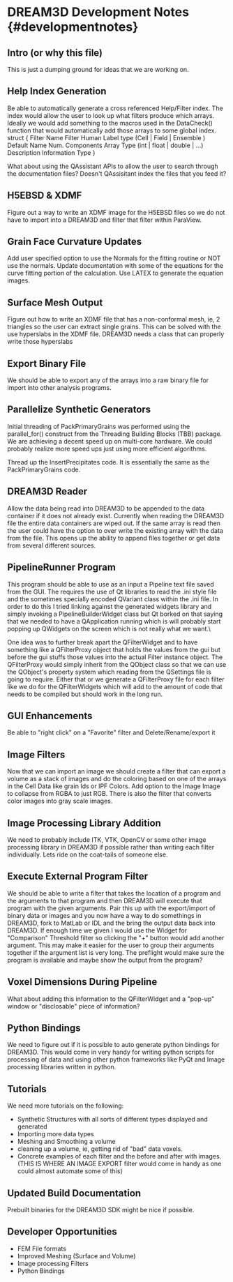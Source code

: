 # DREAM3D Development Notes {#developmentnotes}

## Intro (or why this file)
  This is just a dumping ground for ideas that we are working on.

## Help Index Generation
Be able to automatically generate a cross referenced Help/Filter index. The index would allow the user to look up what filters produce which arrays. Ideally we would add something to the macros used in the DataCheck() function that would automatically add those arrays to some global index.
struct
{
Filter Name
Filter Human Label
type (Cell | Field | Ensemble )
Default Name
Num. Components
Array Type (int | float | double | ...)
Description
Information Type
}

What about using the QAssistant APIs to allow the user to search through the documentation files? Doesn't QAssisitant index the files that you feed it?

## H5EBSD & XDMF

Figure out a way to write an XDMF image for the H5EBSD files so we do not have to import into a DREAM3D and filter that filter within ParaView.

## Grain Face Curvature Updates
Add user specified option to use the Normals for the fitting routine or NOT use the normals. Update documentation with some of the equations for the curve fitting portion of the calculation. Use LATEX to generate the equation images.

## Surface Mesh Output
Figure out how to write an XDMF file that has a non-conformal mesh, ie, 2 triangles so the user can extract single grains. This can be solved with the use hyperslabs in the XDMF file. DREAM3D needs a class that can properly write those
hyperslabs

## Export Binary File
We should be able to export any of the arrays into a raw binary file for import into other analysis programs. 
  
## Parallelize Synthetic Generators
Initial threading of PackPrimaryGrains was performed using the parallel\_for() construct from the Threading Building Blocks (TBB) package. We are achieving a decent speed up on multi-core hardware. We could probably realize more speed ups just using more efficient algorithms.
   
Thread up the InsertPrecipitates code. It is essentially the same as the PackPrimaryGrains code.

## DREAM3D Reader
Allow the data being read into DREAM3D to be appended to the data container if it does not already exist. Currently when reading the DREAM3D file the entire data containers are wiped out. If the same array is read then the user could have the option to over write the existing array with the data from the file. This opens up the ability to append files together or get data from several different sources.  
 
## PipelineRunner Program
This program should be able to use as an input a Pipeline text file saved from the GUI. The requires the use of Qt libraries to read the .ini style file and the sometimes specially encoded QVariant class within the .ini file. In order to do this I tried linking against the generated widgets library and simply invoking a PipelineBuilderWidget class but Qt borked on that saying that we needed to have a QApplication running which is will probably start popping up QWidgets on the screen which is not really what we want.\\
  
One idea was to further break apart the QFilterWidget and to have something like a QFilterProxy object that holds the values from the gui but before the gui stuffs those values into the actual Filter instance object. The QFilterProxy would simply inherit from the QObject class so that we can use the QObject's property system which reading from the QSettings file is going to require. Either that or we generate a QFilterProxy file for each filter like we do for the QFilterWidgets which will add to the amount of code that needs to be compiled but should work in the long run.

## GUI Enhancements
Be able to "right click" on a "Favorite" filter and Delete/Rename/export it


## Image Filters
Now that we can import an image we should create a filter that can export a volume as a stack of images and do the coloring based on one of the arrays in the Cell Data like grain Ids or IPF Colors.
Add option to the Image Image to collapse from RGBA to just RGB. There is also the filter that converts color images into gray scale images.

## Image Processing Library Addition
We need to probably include ITK, VTK, OpenCV or some other image processing library in DREAM3D if possible rather than writing each filter individually. Lets ride on the coat-tails of someone else.

   
## Execute External Program Filter
We should be able to write a filter that takes the location of a program and the arguments to that program and then DREAM3D will execute that program with the given arguments. Pair this up with the export/import of binary data or images and you now have a way to do somethings in DREAM3D, fork to MatLab or IDL and the bring the output data back into DREAM3D. If enough time we given I would use the Widget for "Comparison" Threshold filter so clicking the "+" button would add another argument. This may make it easier for the user to group their arguments together if the argument list is very long. The preflight would make sure the program is available and maybe show the output from the program?


## Voxel Dimensions During Pipeline
What about adding this information to the QFilterWidget and a "pop-up" window or "disclosable" piece of information?

  
## Python Bindings
  We need to figure out if it is possible to auto generate python bindings for DREAM3D. This would come in very handy for writing python scripts for processing of data and using other python frameworks like PyQt and Image processing libraries written in python.
  

## Tutorials
  We need more tutorials on the following:
  
+  Synthetic Structures with all sorts of different types displayed and generated
+  Importing more data types
+  Meshing and Smoothing a volume
+  cleaning up a volume, ie, getting rid of "bad" data voxels.
+  Concrete examples of each filter and the before and after with images. (THIS IS WHERE AN IMAGE EXPORT filter would come in handy as one could almost automate some of this)

  


## Updated Build Documentation
  Prebuilt binaries for the DREAM3D SDK might be nice if possible.
  
## Developer Opportunities
  
+  FEM File formats
+  Improved Meshing (Surface and Volume)
+  Image processing Filters
+  Python Bindings
  

   
